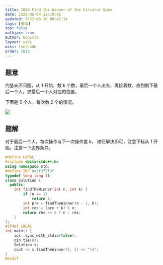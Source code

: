 ```yaml
---
title: 1823-Find the Winner of the Circular Game 
date: 2022-05-04 12:19:42 
updated: 2022-06-10 00:42:14
tags: [模拟] 
top: false
mathjax: true
author: booiris
layout: wiki  
wiki: leetcode
order: 1823
---
```


## 题意

约瑟夫环问题，从 1 开始，数 k 个数，最后一个人出去，再接着数，直到剩下最后一个人，求最后一个人对应的位置。

下面是 5 个人，每次数 2 个的情况。

<img src="https://s2.loli.net/2022/05/04/mLVdz7vXEb2irPs.png" >

## 题解

对于最后一个人，每次操作与下一次操作差 k， 递归解决即可，注意下标从 1 开始，注意一下边界条件。

```cpp
#define LOCAL
#include <bits/stdc++.h>
using namespace std;
#define INF 0x3f3f3f3f
typedef long long ll;
class Solution {
  public:
    int findTheWinner(int n, int k) {
        if (n == 1)
            return 1;
        int pre = findTheWinner(n - 1, k);
        int res = (pre + k) % n;
        return res == 0 ? n : res;
    }
};
#ifdef LOCAL
int main() {
    ios::sync_with_stdio(false);
    cin.tie(0);
    Solution s;
    cout << s.findTheWinner(5, 2) << "\n";
}
#endif
```
